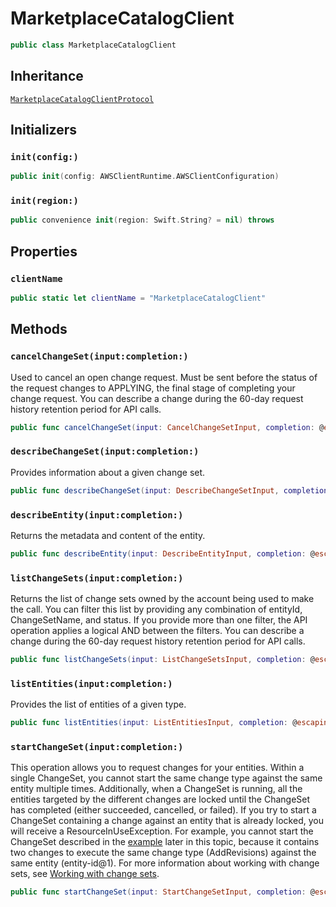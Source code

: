 # MarketplaceCatalogClient

``` swift
public class MarketplaceCatalogClient 
```

## Inheritance

[`MarketplaceCatalogClientProtocol`](/aws-sdk-swift/reference/0.x/AWSMarketplaceCatalog/MarketplaceCatalogClientProtocol)

## Initializers

### `init(config:)`

``` swift
public init(config: AWSClientRuntime.AWSClientConfiguration) 
```

### `init(region:)`

``` swift
public convenience init(region: Swift.String? = nil) throws 
```

## Properties

### `clientName`

``` swift
public static let clientName = "MarketplaceCatalogClient"
```

## Methods

### `cancelChangeSet(input:completion:)`

Used to cancel an open change request. Must be sent before the status of the request changes to APPLYING, the final stage of completing your change request. You can describe a change during the 60-day request history retention period for API calls.

``` swift
public func cancelChangeSet(input: CancelChangeSetInput, completion: @escaping (ClientRuntime.SdkResult<CancelChangeSetOutputResponse, CancelChangeSetOutputError>) -> Void)
```

### `describeChangeSet(input:completion:)`

Provides information about a given change set.

``` swift
public func describeChangeSet(input: DescribeChangeSetInput, completion: @escaping (ClientRuntime.SdkResult<DescribeChangeSetOutputResponse, DescribeChangeSetOutputError>) -> Void)
```

### `describeEntity(input:completion:)`

Returns the metadata and content of the entity.

``` swift
public func describeEntity(input: DescribeEntityInput, completion: @escaping (ClientRuntime.SdkResult<DescribeEntityOutputResponse, DescribeEntityOutputError>) -> Void)
```

### `listChangeSets(input:completion:)`

Returns the list of change sets owned by the account being used to make the call. You can filter this list by providing any combination of entityId, ChangeSetName, and status. If you provide more than one filter, the API operation applies a logical AND between the filters. You can describe a change during the 60-day request history retention period for API calls.

``` swift
public func listChangeSets(input: ListChangeSetsInput, completion: @escaping (ClientRuntime.SdkResult<ListChangeSetsOutputResponse, ListChangeSetsOutputError>) -> Void)
```

### `listEntities(input:completion:)`

Provides the list of entities of a given type.

``` swift
public func listEntities(input: ListEntitiesInput, completion: @escaping (ClientRuntime.SdkResult<ListEntitiesOutputResponse, ListEntitiesOutputError>) -> Void)
```

### `startChangeSet(input:completion:)`

This operation allows you to request changes for your entities. Within a single ChangeSet, you cannot start the same change type against the same entity multiple times. Additionally, when a ChangeSet is running, all the entities targeted by the different changes are locked until the ChangeSet has completed (either succeeded, cancelled, or failed). If you try to start a ChangeSet containing a change against an entity that is already locked, you will receive a ResourceInUseException. For example, you cannot start the ChangeSet described in the [example](https://docs.aws.amazon.com/marketplace-catalog/latest/api-reference/API_StartChangeSet.html#API_StartChangeSet_Examples) later in this topic, because it contains two changes to execute the same change type (AddRevisions) against the same entity (entity-id@1). For more information about working with change sets, see [ Working with change sets](https://docs.aws.amazon.com/marketplace-catalog/latest/api-reference/welcome.html#working-with-change-sets).

``` swift
public func startChangeSet(input: StartChangeSetInput, completion: @escaping (ClientRuntime.SdkResult<StartChangeSetOutputResponse, StartChangeSetOutputError>) -> Void)
```
